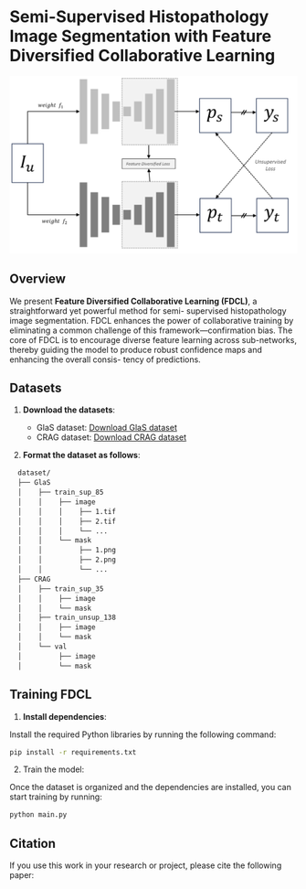 # Semi-Supervised Histopathology Image Segmentation with Feature Diversified Collaborative Learning

![image](images/pipeline.png)


## Overview

We present **Feature Diversified Collaborative Learning (FDCL)**, a straightforward yet powerful method for semi- supervised histopathology image segmentation. FDCL enhances the power of collaborative training by eliminating a common challenge of this framework—confirmation bias. The core of FDCL is to encourage diverse feature learning across sub-networks, thereby guiding the model to produce robust confidence maps and enhancing the overall consis- tency of predictions.

## Datasets

1. **Download the datasets**:

   - GlaS dataset: [Download GlaS dataset](https://datasets.activeloop.ai/docs/ml/datasets/glas-dataset/)
   - CRAG dataset: [Download CRAG dataset](https://opendatalab.com/OpenDataLab/CRAG/tree/main)

2. **Format the dataset as follows**:
```bash
  dataset/
  ├── GlaS
  │    ├── train_sup_85
  │    │    ├── image
  │    │    │    ├── 1.tif
  │    │    │    ├── 2.tif
  │    │    │    └── ...
  │    │    └── mask
  │    │         ├── 1.png
  │    │         ├── 2.png
  │    │         └── ...
  ├── CRAG
  │    ├── train_sup_35
  │    │    ├── image
  │    │    └── mask
  │    ├── train_unsup_138
  │    │    ├── image
  │    │    └── mask
  │    └── val
  │         ├── image
  │         └── mask
```
## Training FDCL

1. **Install dependencies**:

Install the required Python libraries by running the following command:

```bash
pip install -r requirements.txt
```

2. Train the model:

Once the dataset is organized and the dependencies are installed, you can start training by running:

```bash
python main.py
```

## Citation

If you use this work in your research or project, please cite the following paper:

```bash
```



